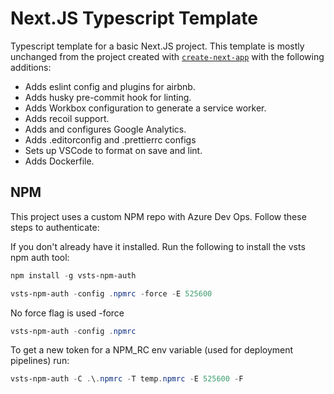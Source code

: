 # Next.JS Typescript Template

Typescript template for a basic Next.JS project. This template is mostly unchanged from the project created with [`create-next-app`](https://github.com/vercel/next.js/tree/canary/packages/create-next-app) with the following additions:

- Adds eslint config and plugins for airbnb.
- Adds husky pre-commit hook for linting.
- Adds Workbox configuration to generate a service worker.
- Adds recoil support.
- Adds and configures Google Analytics.
- Adds .editorconfig and .prettierrc configs
- Sets up VSCode to format on save and lint.
- Adds Dockerfile.

## NPM

This project uses a custom NPM repo with Azure Dev Ops. Follow these steps to authenticate:

If you don't already have it installed. Run the following to install the vsts npm auth tool:

```powershell
npm install -g vsts-npm-auth
```

```powershell
vsts-npm-auth -config .npmrc -force -E 525600
```

No force flag is used -force

```powershell
vsts-npm-auth -config .npmrc
```

To get a new token for a NPM_RC env variable (used for deployment pipelines) run:

```powershell
vsts-npm-auth -C .\.npmrc -T temp.npmrc -E 525600 -F
```
